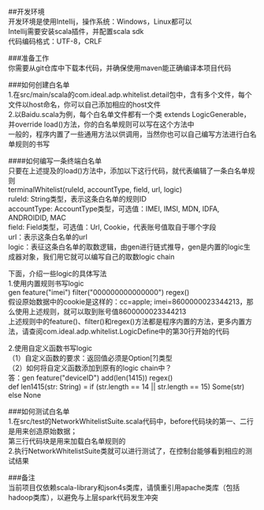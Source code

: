 ##开发环境  开发环境是使用Intellij，操作系统：Windows，Linux都可以  Intellij需要安装scala插件，并配置scala sdk  代码编码格式：UTF-8，CRLF  ###准备工作  你需要从git仓库中下载本代码，并确保使用maven能正确编译本项目代码  ###如何创建白名单  1.在src/main/scala的com.ideal.adp.whitelist.detail包中，含有多个文件，每个文件以host命名，你可以自己添加相应的host文件  2.以Baidu.scala为例，每个白名单文件都有一个类 extends LogicGenerable，并override load()方法，你的白名单规则可以写在这个方法中    一般的，程序内置了一些通用方法以供调用，当然你也可以自己编写方法进行白名单规则的书写  ####如何编写一条终端白名单  只要在上述提及的load()方法中，添加以下这行代码，就代表编辑了一条白名单规则  terminalWhitelist(ruleId, accountType, field, url, logic)  ruleId: String类型，表示这条白名单的规则ID  accountType: AccountType类型，可选值：IMEI, IMSI, MDN, IDFA, ANDROIDID, MAC  field: Field类型，可选值：Url, Cookie，代表账号值取自于哪个字段  url：表示这条白名单的url  logic：表征这条白名单的取数逻辑，由gen进行链式推导，gen是内置的logic生成器对象，我们用它就可以编写自己的取数logic chain  下面，介绍一些logic的具体写法  1.使用内置规则书写logic  gen feature("imei") filter("000000000000000") regex()  假设原始数据中的cookie是这样的：cc=apple; imei=8600000023344213，那么使用上述规则，就可以取到账号值8600000023344213  上述规则中的feature()、filter()和regex()方法都是程序内置的方法，更多内置方法，请查阅com.ideal.adp.whitelist.LogicDefine中的第30行开始的代码  2.使用自定义函数书写logic  （1）自定义函数的要求：返回值必须是Option[?]类型  （2）如何将自定义函数添加到原有的logic chain中？       答：gen feature("deviceID") add(len(1415)) regex()           def len1415(str: String) = if (str.length == 14 || str.length == 15) Some(str) else None  ###如何测试白名单  1.在src/test的NetworkWhitelistSuite.scala代码中，before代码块的第一、二行是用来创造原始数据；    第三行代码块是用来加载白名单规则的  2.执行NetworkWhitelistSuite类就可以进行测试了，在控制台能够看到相应的测试结果  ###备注  当前项目仅依赖scala-library和json4s类库，请慎重引用apache类库（包括hadoop类库），以避免与上层spark代码发生冲突  